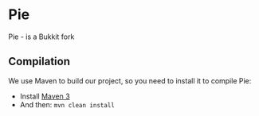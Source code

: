 Pie
======

Pie - is a Bukkit fork

Compilation
-----------

We use Maven to build our project, so you need to install it to compile Pie:

* Install [Maven 3](http://maven.apache.org/download.html)
* And then: `mvn clean install`
